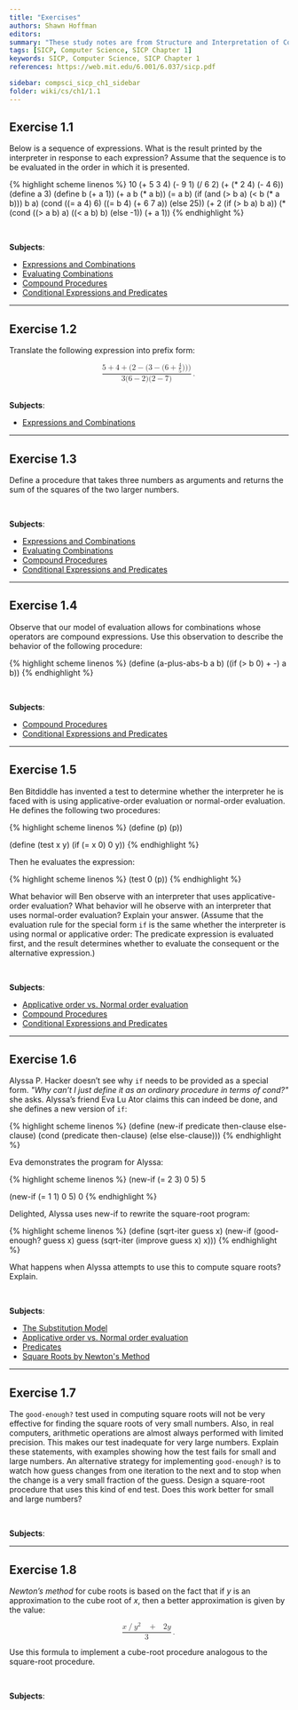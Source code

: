 ```yaml
---
title: "Exercises"
authors: Shawn Hoffman
editors: 
summary: "These study notes are from Structure and Interpretation of Computer Programs - 2nd Edition (MIT Electrical Engineering and Computer Science) by Abelson, H. and Sussman, G."
tags: [SICP, Computer Science, SICP Chapter 1]
keywords: SICP, Computer Science, SICP Chapter 1
references: https://web.mit.edu/6.001/6.037/sicp.pdf

sidebar: compsci_sicp_ch1_sidebar
folder: wiki/cs/ch1/1.1
---
```


## Exercise 1.1

Below is a sequence of expressions. What is the result printed by the interpreter in response to each expression? Assume that the sequence is to be evaluated in the order in which it is presented.

{% highlight scheme linenos %}
10
(+ 5 3 4)
(- 9 1)
(/ 6 2)
(+ (* 2 4) (- 4 6))
(define a 3)
(define b (+ a 1))
(+ a b (* a b))
(= a b)
(if (and (> b a) (< b (* a b)))
    b
    a)
(cond ((= a 4) 6)
      ((= b 4) (+ 6 7 a))
      (else 25))
(+ 2 (if (> b a) b a))
(* (cond ((> a b) a)
         ((< a b) b)
         (else -1))
   (+ a 1))
{% endhighlight %}

<br>

**Subjects**:

- [Expressions and Combinations](/wiki/cs/sicp/ch1/1.1/expressions_and_combinations/)
- [Evaluating Combinations](/wiki/cs/sicp/ch1/1.1/evaluating_combinations/)
- [Compound Procedures](/wiki/cs/sicp/ch1/1.1/compound_procedures/)
- [Conditional Expressions and Predicates](/wiki/cs/sicp/ch1/1.1/conditional_expressions_and_predicates/)

---

## Exercise 1.2

Translate the following expression into prefix form:

<math xmlns="https://www.w3.org/TR/MathML3/" display="block">
  <mrow class="MJX-TeXAtom-ORD">
    <mfrac>
      <mrow>
        <mn>5</mn>
        <mo>+</mo>
        <mn>4</mn>
        <mo>+</mo>
        <mo stretchy="false">(</mo>
        <mn>2</mn>
        <mo>&#x2212;<!-- − --></mo>
        <mo stretchy="false">(</mo>
        <mn>3</mn>
        <mo>&#x2212;<!-- − --></mo>
        <mo stretchy="false">(</mo>
        <mn>6</mn>
        <mo>+</mo>
        <mfrac>
          <mn>4</mn>
          <mn>5</mn>
        </mfrac>
        <mo stretchy="false">)</mo>
        <mo stretchy="false">)</mo>
        <mo stretchy="false">)</mo>
      </mrow>
      <mrow>
        <mn>3</mn>
        <mo stretchy="false">(</mo>
        <mn>6</mn>
        <mo>&#x2212;<!-- − --></mo>
        <mn>2</mn>
        <mo stretchy="false">)</mo>
        <mo stretchy="false">(</mo>
        <mn>2</mn>
        <mo>&#x2212;<!-- − --></mo>
        <mn>7</mn>
        <mo stretchy="false">)</mo>
      </mrow>
    </mfrac>
    <mo>.</mo>
  </mrow>
</math>

<br>

**Subjects**:

- [Expressions and Combinations](/wiki/cs/sicp/ch1/1.1/expressions_and_combinations/)

---

## Exercise 1.3

Define a procedure that takes three numbers as arguments and returns the sum of the squares of the two larger numbers.

<br>

**Subjects**:

- [Expressions and Combinations](/wiki/cs/sicp/ch1/1.1/expressions_and_combinations/)
- [Evaluating Combinations](/wiki/cs/sicp/ch1/1.1/evaluating_combinations/)
- [Compound Procedures](/wiki/cs/sicp/ch1/1.1/compound_procedures/)
- [Conditional Expressions and Predicates](/wiki/cs/sicp/ch1/1.1/conditional_expressions_and_predicates/)

---

## Exercise 1.4

Observe that our model of evaluation allows for combinations whose operators are compound expressions. Use this observation to describe the behavior of the following procedure:

{% highlight scheme linenos %}
(define (a-plus-abs-b a b)
    ((if (> b 0) + -) a b))
{% endhighlight %}

<br>

**Subjects**:

- [Compound Procedures](/wiki/cs/sicp/ch1/1.1/compound_procedures/)
- [Conditional Expressions and Predicates](/wiki/cs/sicp/ch1/1.1/conditional_expressions_and_predicates/)

---

## Exercise 1.5

Ben Bitdiddle has invented a test to determine whether the interpreter he is faced with is  using applicative-order evaluation or normal-order evaluation. He defines the following two procedures:

{% highlight scheme linenos %}
(define (p) (p))

(define (test x y)
(if (= x 0)
    0
    y))
{% endhighlight %}

Then he evaluates the expression:

{% highlight scheme linenos %}
(test 0 (p))
{% endhighlight %}

What behavior will Ben observe with an interpreter that uses applicative-order evaluation? What behavior will he observe with an interpreter that uses normal-order evaluation? Explain your answer. (Assume that the evaluation rule for the special form `if` is the same whether the interpreter is using normal or applicative order: The predicate expression is evaluated first, and the result determines whether to evaluate  the consequent or the alternative expression.)

<br>

**Subjects**:

- [Applicative order vs. Normal order evaluation](/wiki/cs/sicp/ch1/1.1/the_substitution_model/#applicative-order-vs-normal-order)
- [Compound Procedures](/wiki/cs/sicp/ch1/1.1/compound_procedures/)
- [Conditional Expressions and Predicates](/wiki/cs/sicp/ch1/1.1/conditional_expressions_and_predicates/)

---

## Exercise 1.6

Alyssa P. Hacker doesn’t see why `if` needs to be provided as a special form. *"Why can’t I just define it as an ordinary procedure in terms of cond?"* she asks. Alyssa’s friend Eva Lu Ator claims this can indeed be done, and she defines a new version of `if`:

{% highlight scheme linenos %}
(define (new-if predicate then-clause else-clause)
    (cond (predicate then-clause)
        (else else-clause)))
{% endhighlight %}

Eva demonstrates the program for Alyssa:

{% highlight scheme linenos %}
(new-if (= 2 3) 0 5)
5

(new-if (= 1 1) 0 5)
0
{% endhighlight %}

Delighted, Alyssa uses new-if to rewrite the square-root program:

{% highlight scheme linenos %}
(define (sqrt-iter guess x)
    (new-if (good-enough? guess x)
            guess
            (sqrt-iter (improve guess x) x)))
{% endhighlight %}

What happens when Alyssa attempts to use this to compute square roots? Explain.

<br>

**Subjects**:

- [The Substitution Model](/wiki/cs/sicp/ch1/1.1/the_substitution_model/)
- [Applicative order vs. Normal order evaluation](/wiki/cs/sicp/ch1/1.1/the_substitution_model/#applicative-order-vs-normal-order-evaluation)
- [Predicates](/wiki/cs/sicp/ch1/1.1/conditional_expressions_and_predicates/#predicates)
- [Square Roots by Newton's Method](/wiki/cs/sicp/ch1/1.1/example_newtons_method/)

---

## Exercise 1.7

The `good-enough?` test used in computing square roots will not be very effective for finding the square roots of very small numbers. Also, in real computers, arithmetic operations are almost always performed with limited precision. This makes our test inadequate for very large numbers. Explain these statements, with examples showing how the test fails for small and large numbers. An alternative strategy for implementing `good-enough?` is to watch how guess changes from one iteration to the next and to stop when the change is a very small fraction of the guess. Design a square-root procedure that uses this kind of end test. Does this work better for small and large numbers?

<br>

**Subjects**:

---

## Exercise 1.8

*Newton’s method* for cube roots is based on the fact that if *y* is an approximation to the cube root of *x*, then a better approximation is given by the value:

<math xmlns="https://www.w3.org/TR/MathML3/" display="block">
    <mfrac>
        <mrow>
            <mi>x</mi>
            <mo>/</mo>
            <msup>
                <mi>y</mi>
                <mn>2</mn>
            </msup>
            <mo>&#xA0;</mo>
            <mo>+</mo>
            <mo>&#x2009;</mo>
            <mn>2</mn>
            <mi>y</mi>
        </mrow>
        <mn>3</mn>
    </mfrac>
    <mo>.</mo>
</math>

Use this formula to implement a cube-root procedure analogous to the square-root procedure.

<br>

**Subjects**:
